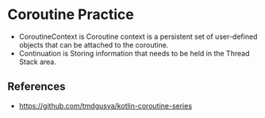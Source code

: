 # Coroutine Practice

- CoroutineContext is Coroutine context is a persistent set of user-defined objects that can be attached to the coroutine.
- Continuation is Storing information that needs to be held in the Thread Stack area.

## References

- https://github.com/tmdgusya/kotlin-coroutine-series

